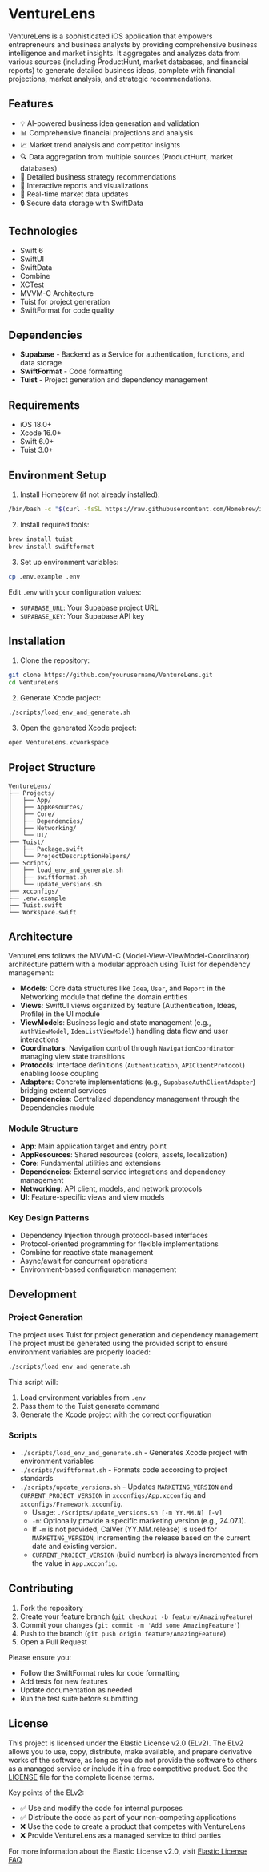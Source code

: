 # VentureLens

VentureLens is a sophisticated iOS application that empowers entrepreneurs and business analysts by providing comprehensive business intelligence and market insights. It aggregates and analyzes data from various sources (including ProductHunt, market databases, and financial reports) to generate detailed business ideas, complete with financial projections, market analysis, and strategic recommendations.

## Features

- 💡 AI-powered business idea generation and validation
- 📊 Comprehensive financial projections and analysis
- 📈 Market trend analysis and competitor insights
- 🔍 Data aggregation from multiple sources (ProductHunt, market databases)
- 📑 Detailed business strategy recommendations
- 📱 Interactive reports and visualizations
- 🔄 Real-time market data updates
- 🔒 Secure data storage with SwiftData

## Technologies

- Swift 6
- SwiftUI
- SwiftData
- Combine
- XCTest
- MVVM-C Architecture
- Tuist for project generation
- SwiftFormat for code quality

## Dependencies

- **Supabase** - Backend as a Service for authentication, functions, and data storage
- **SwiftFormat** - Code formatting
- **Tuist** - Project generation and dependency management

## Requirements

- iOS 18.0+
- Xcode 16.0+
- Swift 6.0+
- Tuist 3.0+

## Environment Setup

1. Install Homebrew (if not already installed):
```bash
/bin/bash -c "$(curl -fsSL https://raw.githubusercontent.com/Homebrew/install/HEAD/install.sh)"
```

2. Install required tools:
```bash
brew install tuist
brew install swiftformat
```

3. Set up environment variables:
```bash
cp .env.example .env
```
Edit `.env` with your configuration values:
- `SUPABASE_URL`: Your Supabase project URL
- `SUPABASE_KEY`: Your Supabase API key

## Installation

1. Clone the repository:
```bash
git clone https://github.com/yourusername/VentureLens.git
cd VentureLens
```

2. Generate Xcode project:
```bash
./scripts/load_env_and_generate.sh
```

3. Open the generated Xcode project:
```bash
open VentureLens.xcworkspace
```

## Project Structure

```
VentureLens/
├── Projects/
│   ├── App/
│   ├── AppResources/
│   ├── Core/
│   ├── Dependencies/
│   ├── Networking/
│   └── UI/
├── Tuist/
│   ├── Package.swift
│   └── ProjectDescriptionHelpers/
├── Scripts/
│   ├── load_env_and_generate.sh
│   ├── swiftformat.sh
│   └── update_versions.sh
├── xcconfigs/
├── .env.example
├── Tuist.swift
└── Workspace.swift
```

## Architecture

VentureLens follows the MVVM-C (Model-View-ViewModel-Coordinator) architecture pattern with a modular approach using Tuist for dependency management:

- **Models**: Core data structures like `Idea`, `User`, and `Report` in the Networking module that define the domain entities
- **Views**: SwiftUI views organized by feature (Authentication, Ideas, Profile) in the UI module
- **ViewModels**: Business logic and state management (e.g., `AuthViewModel`, `IdeaListViewModel`) handling data flow and user interactions
- **Coordinators**: Navigation control through `NavigationCoordinator` managing view state transitions
- **Protocols**: Interface definitions (`Authentication`, `APIClientProtocol`) enabling loose coupling
- **Adapters**: Concrete implementations (e.g., `SupabaseAuthClientAdapter`) bridging external services
- **Dependencies**: Centralized dependency management through the Dependencies module

### Module Structure

- **App**: Main application target and entry point
- **AppResources**: Shared resources (colors, assets, localization)
- **Core**: Fundamental utilities and extensions
- **Dependencies**: External service integrations and dependency management
- **Networking**: API client, models, and network protocols
- **UI**: Feature-specific views and view models

### Key Design Patterns

- Dependency Injection through protocol-based interfaces
- Protocol-oriented programming for flexible implementations
- Combine for reactive state management
- Async/await for concurrent operations
- Environment-based configuration management

## Development

### Project Generation
The project uses Tuist for project generation and dependency management. The project must be generated using the provided script to ensure environment variables are properly loaded:

```bash
./scripts/load_env_and_generate.sh
```

This script will:
1. Load environment variables from `.env`
2. Pass them to the Tuist generate command
3. Generate the Xcode project with the correct configuration

### Scripts

- `./scripts/load_env_and_generate.sh` - Generates Xcode project with environment variables
- `./scripts/swiftformat.sh` - Formats code according to project standards
- `./scripts/update_versions.sh` - Updates `MARKETING_VERSION` and `CURRENT_PROJECT_VERSION` in `xcconfigs/App.xcconfig` and `xcconfigs/Framework.xcconfig`. 
    - Usage: `./Scripts/update_versions.sh [-m YY.MM.N] [-v]`
    - `-m`: Optionally provide a specific marketing version (e.g., 24.07.1).
    - If `-m` is not provided, CalVer (YY.MM.release) is used for `MARKETING_VERSION`, incrementing the release based on the current date and existing version.
    - `CURRENT_PROJECT_VERSION` (build number) is always incremented from the value in `App.xcconfig`.

## Contributing

1. Fork the repository
2. Create your feature branch (`git checkout -b feature/AmazingFeature`)
3. Commit your changes (`git commit -m 'Add some AmazingFeature'`)
4. Push to the branch (`git push origin feature/AmazingFeature`)
5. Open a Pull Request

Please ensure you:
- Follow the SwiftFormat rules for code formatting
- Add tests for new features
- Update documentation as needed
- Run the test suite before submitting

## License

This project is licensed under the Elastic License v2.0 (ELv2). The ELv2 allows you to use, copy, distribute, make available, and prepare derivative works of the software, as long as you do not provide the software to others as a managed service or include it in a free competitive product. See the [LICENSE](LICENSE) file for the complete license terms.

Key points of the ELv2:
- ✅ Use and modify the code for internal purposes
- ✅ Distribute the code as part of your non-competing applications
- ❌ Use the code to create a product that competes with VentureLens
- ❌ Provide VentureLens as a managed service to third parties

For more information about the Elastic License v2.0, visit [Elastic License FAQ](https://www.elastic.co/licensing/elastic-license).
